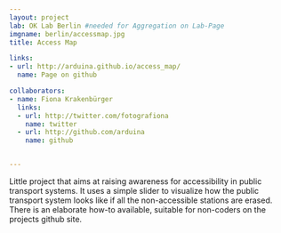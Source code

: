```yaml
---
layout: project
lab: OK Lab Berlin #needed for Aggregation on Lab-Page
imgname: berlin/accessmap.jpg
title: Access Map

links:
- url: http://arduina.github.io/access_map/
  name: Page on github

collaborators:
- name: Fiona Krakenbürger
  links:
  - url: http://twitter.com/fotografiona
    name: twitter
  - url: http://github.com/arduina
    name: github


---
```

Little project that aims at raising awareness for accessibility in public transport systems. It uses a simple slider to visualize how the public transport system looks like if all the non-accessible stations are erased. There is an elaborate how-to available, suitable for non-coders on the projects github site.
